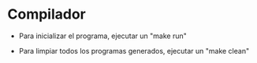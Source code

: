 # Compilador

* Para inicializar el programa, ejecutar un "make run"

* Para limpiar todos los programas generados, ejecutar un "make clean"